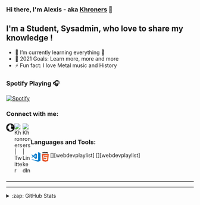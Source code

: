 ### Hi there, I'm Alexis - aka [Khroners][website] 👋

## I'm a Student, Sysadmin, who love to share my knowledge !

- 🌱 I’m currently learning everything 🤣
- 🥅 2021 Goals: Learn more, more and more
- ⚡ Fun fact: I love Metal music and History

### Spotify Playing 🎧

[![Spotify](https://spotify-now-playing-1-khroners.vercel.app/api/spotify)](https://open.spotify.com/user/11179009124?si=b49c4aeb379d473c)

### Connect with me:

[<img align="left" alt="alexisbonnet.fr" width="22px" src="https://raw.githubusercontent.com/iconic/open-iconic/master/svg/globe.svg" />][website]
[<img align="left" alt="Khroners | Twitter" width="22px" src="https://cdn.jsdelivr.net/npm/simple-icons@v3/icons/twitter.svg" />][twitter]
[<img align="left" alt="Khroners | LinkedIn" width="22px" src="https://cdn.jsdelivr.net/npm/simple-icons@v3/icons/linkedin.svg" />][linkedin]

<br />

### Languages and Tools:

[<img align="left" alt="Visual Studio Code" width="26px" src="https://raw.githubusercontent.com/github/explore/80688e429a7d4ef2fca1e82350fe8e3517d3494d/topics/visual-studio-code/visual-studio-code.png" />][webdevplaylist]
[<img align="left" alt="HTML5" width="26px" src="https://raw.githubusercontent.com/github/explore/80688e429a7d4ef2fca1e82350fe8e3517d3494d/topics/html/html.png" />][webdevplaylist]

<br />
<br />

---

<!--START_SECTION:activity-->


---
<details>
  <summary>:zap: GitHub Stats</summary>

  <img align="left" alt="Khroners's GitHub Stats" src="https://github-readme-stats-khroners.vercel.app/api?username=Khroners&show_icons=true&hide_border=true" />

</details>

[website]: https://alexisbonnet.fr
[documentation]: https://docs.khroners.fr
[twitter]: https://twitter.com/Khronerss
[linkedin]: https://www.linkedin.com/in/alexis-bonnet-396739185
[rss]: https://rss.khroners.fr
